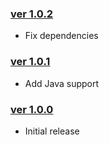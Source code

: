 ### [ver 1.0.2](https://github.com/shiraji/butai/releases/tag/1.0.2)

* Fix dependencies

### [ver 1.0.1](https://github.com/shiraji/butai/releases/tag/1.0.1)

* Add Java support

### [ver 1.0.0](https://github.com/shiraji/butai/releases/tag/1.0.0)

* Initial release
